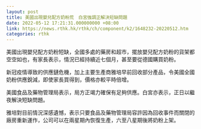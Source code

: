 ```yaml
---
layout: post
title: 美國出現嬰兒配方奶粉荒　白宮強調正解決短缺問題
date: 2022-05-12 17:21:31.000000000 +08:00
link: https://news.rthk.hk/rthk/ch/component/k2/1648232-20220512.htm
categories: rthk
---
```


美國出現嬰兒配方奶粉短缺，全國多處的藥房和超市，擺放嬰兒配方奶粉的貨架都空空如也，有家長表示，情況已經持續近七個月，甚至要從德國購買奶粉。

新冠疫情導致的供應鏈危機，加上主要生產商雅培早前回收部分產品，令美國全國奶粉供應銳減，即使家長買得到，價格亦較平時倍增。

美國食品及藥物管理局表示，局方正竭力確保有足夠供應。白宮亦表示，正日以繼夜解決短缺問題。

雅培對目前情況深感遺憾，表示只要食品及藥物管理局容許因為回收事件而關閉的廠房重新運作，公司可以在兩星期內恢復生產，六至八星期後將奶粉上架。
